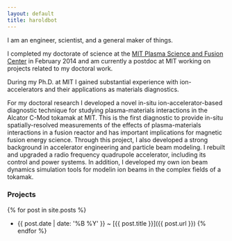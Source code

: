 ```yaml
---
layout: default
title: haroldbot
---
```


<p>I am an engineer, scientist, and a general maker of things.</p>

<p>I completed my doctorate of science at the <a href='http://www.psfc.mit.edu/'>MIT Plasma Science and Fusion Center</a>
in February 2014 and am currently a postdoc at MIT working on projects related to my doctoral work.</p>

<p>During my Ph.D. at MIT I gained substantial experience with ion-accelerators and their
applications as materials diagnostics.</p>

<p>For my doctoral research I developed a novel in-situ ion-accelerator-based diagnostic technique for
studying plasma-materials interactions in the Alcator C-Mod tokamak at MIT. This is the first
diagnostic to provide in-situ spatially-resolved measurements of the effects of plasma-materials
interactions in a fusion reactor and has important implications for magnetic fusion energy science.
Through this project, I also developed a strong background in accelerator engineering and particle
beam modeling. I rebuilt and upgraded a radio frequency quadrupole accelerator, including its control
and power systems. In addition, I developed my own ion beam dynamics simulation tools for modelin
ion beams in the complex fields of a tokamak.</p>

### Projects
{% for post in site.posts %}
- {{ post.date | date: '%B %Y' }} <span class="separator">~</span> [{{ post.title }}]({{ post.url }})
{% endfor %}